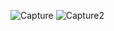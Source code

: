 ![Capture](https://user-images.githubusercontent.com/28908397/55234853-b8941400-5234-11e9-9bc6-80561465cb79.PNG)
![Capture2](https://user-images.githubusercontent.com/28908397/55234855-b92caa80-5234-11e9-82b4-ced647225cc9.PNG)